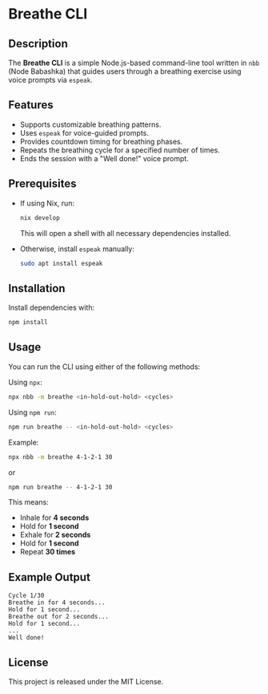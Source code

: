 # Breathe CLI

## Description

The **Breathe CLI** is a simple Node.js-based command-line tool written in `nbb` (Node Babashka) that guides users through a breathing exercise using voice prompts via `espeak`.

## Features

- Supports customizable breathing patterns.
- Uses `espeak` for voice-guided prompts.
- Provides countdown timing for breathing phases.
- Repeats the breathing cycle for a specified number of times.
- Ends the session with a "Well done!" voice prompt.

## Prerequisites

- If using Nix, run:

  ```sh
  nix develop
  ```

  This will open a shell with all necessary dependencies installed.

- Otherwise, install `espeak` manually:

  ```sh
  sudo apt install espeak
  ```

## Installation

Install dependencies with:

```sh
npm install
```

## Usage

You can run the CLI using either of the following methods:

Using `npx`:

```sh
npx nbb -m breathe <in-hold-out-hold> <cycles>
```

Using `npm run`:

```sh
npm run breathe -- <in-hold-out-hold> <cycles>
```

Example:

```sh
npx nbb -m breathe 4-1-2-1 30
```

or

```sh
npm run breathe -- 4-1-2-1 30
```

This means:

- Inhale for **4 seconds**
- Hold for **1 second**
- Exhale for **2 seconds**
- Hold for **1 second**
- Repeat **30 times**

## Example Output

```
Cycle 1/30
Breathe in for 4 seconds...
Hold for 1 second...
Breathe out for 2 seconds...
Hold for 1 second...
...
Well done!
```

## License

This project is released under the MIT License.
